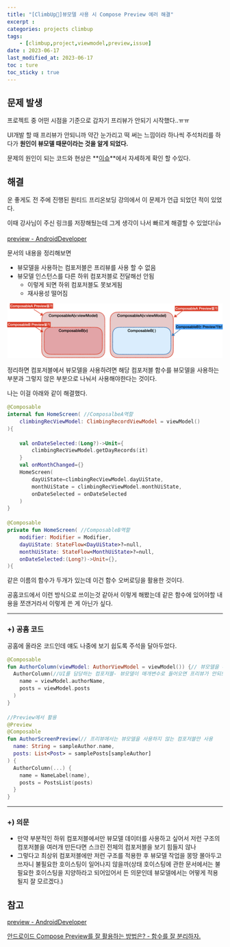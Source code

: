 ```yaml
---
title: "[ClimbUp🧗]뷰모델 사용 시 Compose Preview 에러 해결"
excerpt :
categories: projects climbup
tags:
    - [climbup,project,viewmodel,preview,issue]
date : 2023-06-17
last_modified_at: 2023-06-17
toc : ture
toc_sticky : true
---
```

## 문제 발생

프로젝트 중 어떤 시점을 기준으로 갑자기 프리뷰가 안되기 시작했다..ㅠㅠ

UI개발 할 때 프리뷰가 안되니까 약간 눈가리고 떡 써는 느낌이라 하나씩 주석처리를 하다가 **원인이 뷰모델 때문이라는 것을 알게 되었다.**

문제의 원인이 되는 코드와 현상은 **[이슈](https://github.com/gogumaC/ClimbUp/issues/2)**에서 자세하게 확인 할 수있다.



## 해결

운 좋게도 전 주에 진행된 원티드 프리온보딩 강의에서 이 문제가 언급 되었던 적이 있었다.

이때 강사님이 주신 링크를 저장해뒀는데 그게 생각이 나서 빠르게 해결할 수 있었다!👍

[preview - AndroidDeveloper](https://developer.android.com/jetpack/compose/tooling/previews#preview-viewmodel)

문서의 내용을 정리해보면 

- 뷰모델을 사용하는 컴포저블은 프리뷰를 사용 할 수 없음
- 뷰모델 인스턴스를 다른 하위 컴포저블로 전달해선 안됨
    - 이렇게 되면 하위 컴포저블도 못보게됨
    - 재사용성 떨어짐

<img src="/assets/image/projects/climbup/230617-ISSUE-preview-error-with-viewmodel/preview_img1.png">

정리하면 컴포저블에서 뷰모델을 사용하려면 해당 컴포저블 함수를 뷰모델을 사용하는 부분과 그렇지 않은 부분으로 나눠서 사용해야한다는 것이다.

나는 이걸 아래와 같이 해결했다.

```kotlin
@Composable
internal fun HomeScreen( //ComposalbeA역할
    climbingRecViewModel: ClimbingRecordViewModel = viewModel()
){

    val onDateSelected:(Long?)->Unit={
        climbingRecViewModel.getDayRecords(it)
    }
    val onMonthChanged={}
    HomeScreen(
        dayUiState=climbingRecViewModel.dayUiState,
        monthUiState = climbingRecViewModel.monthUiState,
        onDateSelected = onDateSelected
    )
}

@Composable
private fun HomeScreen( //ComposableB역할
    modifier: Modifier = Modifier,
    dayUiState: StateFlow<DayUiState>?=null,
    monthUiState: StateFlow<MonthUiState>?=null,
    onDateSelected:(Long?)->Unit={},
){
```

같은 이름의 함수가 두개가 있는데 이건 함수 오버로딩을 활용한 것이다. 

공홈코드에서 이런 방식으로 쓰이는것 같아서 이렇게 해봤는데 같은 함수에 있어야할 내용을 쪼갠거라서 이렇게 쓴 게 아닌가 싶다.

---

### +) 공홈 코드

공홈에 올라온 코드인데 얘도 나중에 보기 쉽도록 주석을 달아두었다. 

```kotlin
@Composable
fun AuthorColumn(viewModel: AuthorViewModel = viewModel()) {// 뷰모델을 매개변수로 받는 컴포저블
  AuthorColumn(//UI를 담당하는 컴포저블- 뷰모델이 매개변수로 들어오면 프리뷰가 안되므로 여기서 뷰모델데이터를 뽑아서 보내줌
    name = viewModel.authorName,
    posts = viewModel.posts
  )
}

//Preview에서 활용
@Preview
@Composable
fun AuthorScreenPreview(// 프리뷰에서는 뷰모델을 사용하지 않는 컴포저블만 사용
  name: String = sampleAuthor.name,
  posts: List<Post> = samplePosts[sampleAuthor]
) {
  AuthorColumn(...) {
    name = NameLabel(name),
    posts = PostsList(posts)
  }
}
```

---

### +) 의문

- 만약 부분적인 하위 컴포저블에서만 뷰모델 데이터를 사용하고 싶어서 저런 구조의 컴포저블을 여러개 만든다면 스크린 전체의 컴포저블을 보기 힘들지 않나
- 그렇다고 최상위 컴포저블에만 저런 구조를 적용한 후 뷰모델 작업을 몽땅 몰아두고 쓰자니 불필요한 호이스팅이 일어나지 않을까(상태 호이스팅에 관한 문서에서는 불필요한 호이스팅을 지양하라고 되어있어서 든 의문인데 뷰모델에서는 어떻게 적용될지 잘 모르겠다.)


## 참고

[preview - AndroidDeveloper](https://developer.android.com/jetpack/compose/tooling/previews#preview-viewmodel)

[안드로이드 Compose Preview를 잘 활용하는 방법은? - 함수를 잘 분리하자.](https://thdev.tech/android/2023/01/24/Android-Compose-Preview/)